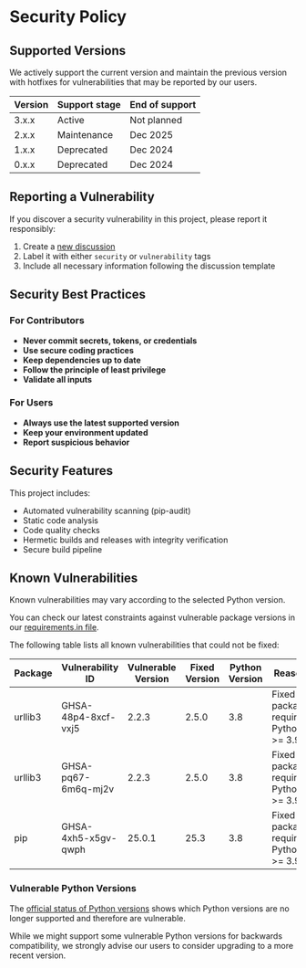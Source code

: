 # Security Policy

## Supported Versions

We actively support the current version and maintain the previous version with hotfixes for vulnerabilities that may be reported by our users.

| Version | Support stage | End of support |
| ------- | ------------- | -------------- |
| 3.x.x   | Active        | Not planned    |
| 2.x.x   | Maintenance   | Dec 2025       |
| 1.x.x   | Deprecated    | Dec 2024       |
| 0.x.x   | Deprecated    | Dec 2024       |

## Reporting a Vulnerability

If you discover a security vulnerability in this project, please report it responsibly:

1. Create a [new discussion](https://github.com/eclipse-score/bazel-tools-python/issues)
2. Label it with either `security` or `vulnerability` tags
3. Include all necessary information following the discussion template

## Security Best Practices

### For Contributors

- **Never commit secrets, tokens, or credentials**
- **Use secure coding practices**
- **Keep dependencies up to date**
- **Follow the principle of least privilege**
- **Validate all inputs**

### For Users

- **Always use the latest supported version**
- **Keep your environment updated**
- **Report suspicious behavior**

## Security Features

This project includes:

- Automated vulnerability scanning (pip-audit)
- Static code analysis
- Code quality checks
- Hermetic builds and releases with integrity verification
- Secure build pipeline

## Known Vulnerabilities

Known vulnerabilities may vary according to the selected Python version.

You can check our latest constraints against vulnerable package versions in our [requirements.in file](third_party/pip/requirements.in).

The following table lists all known vulnerabilities that could not be fixed:

| Package    | Vulnerability ID    | Vulnerable Version | Fixed Version | Python Version | Reason                               |
| ---------- | ------------------- | ------------------ | ------------- | -------------- | ------------------------------------ |
| urllib3    | GHSA-48p4-8xcf-vxj5 | 2.2.3              | 2.5.0         | 3.8            | Fixed package requires Python >= 3.9 |
| urllib3    | GHSA-pq67-6m6q-mj2v | 2.2.3              | 2.5.0         | 3.8            | Fixed package requires Python >= 3.9 |
| pip        | GHSA-4xh5-x5gv-qwph | 25.0.1             | 25.3          | 3.8            | Fixed package requires Python >= 3.9 |

### Vulnerable Python Versions

The [official status of Python versions](https://devguide.python.org/versions/) shows which Python versions are no longer supported and therefore are vulnerable.

While we might support some vulnerable Python versions for backwards compatibility, we strongly advise our users to consider upgrading to a more recent version.
